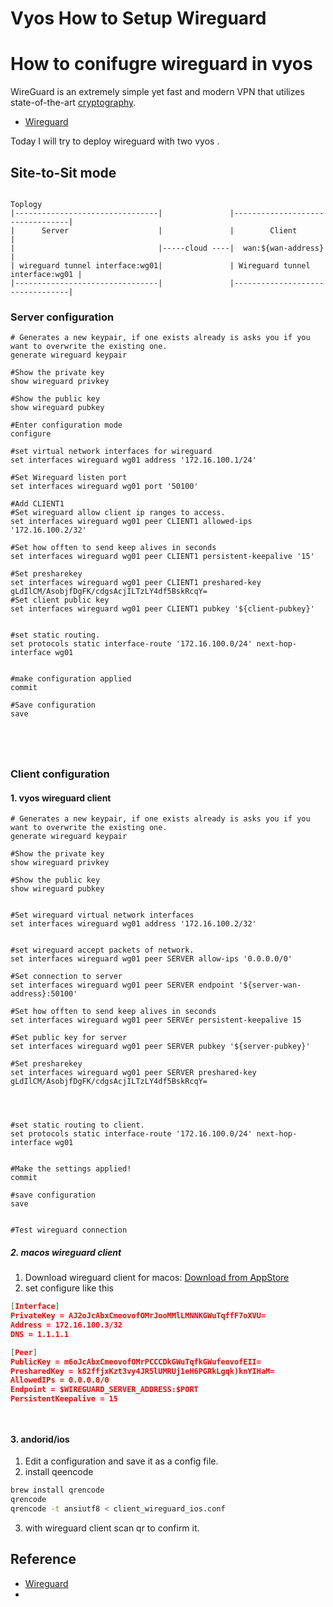 # Vyos How to Setup Wireguard



# How to conifugre wireguard in vyos

WireGuard is an extremely simple yet fast and modern VPN that utilizes state-of-the-art [cryptography](https://www.wireguard.com/protocol/).

  - [Wireguard](https://www.wireguard.com/)

Today I will try to deploy wireguard  with two vyos .

## Site-to-Sit mode

```shell

Toplogy
|--------------------------------|               |---------------------------------|
|      Server                    |               |        Client                   | 
|                                |-----cloud ----|  wan:${wan-address}             |                            
| wireguard tunnel interface:wg01|               | Wireguard tunnel interface:wg01 |
|--------------------------------|               |---------------------------------|

```
### Server configuration

```shell
# Generates a new keypair, if one exists already is asks you if you want to overwrite the existing one.
generate wireguard keypair

#Show the private key
show wireguard privkey 

#Show the public key
show wireguard pubkey

#Enter configuration mode
configure

#set virtual network interfaces for wireguard
set interfaces wireguard wg01 address '172.16.100.1/24'

#Set Wireguard listen port
set interfaces wireguard wg01 port '50100'

#Add CLIENT1
#Set wireguard allow client ip ranges to access.
set interfaces wireguard wg01 peer CLIENT1 allowed-ips '172.16.100.2/32' 

#Set how offten to send keep alives in seconds
set interfaces wireguard wg01 peer CLIENT1 persistent-keepalive '15'

#Set presharekey
set interfaces wireguard wg01 peer CLIENT1 preshared-key gLdIlCM/AsobjfDgFK/cdgsAcjILTzLY4df5BskRcqY=
#Set client public key
set interfaces wireguard wg01 peer CLIENT1 pubkey '${client-pubkey}'


#set static routing.
set protocols static interface-route '172.16.100.0/24' next-hop-interface wg01


#make configuration applied
commit

#Save configuration
save



 
```


### Client configuration

#### 1. vyos wireguard client
```shell
# Generates a new keypair, if one exists already is asks you if you want to overwrite the existing one.
generate wireguard keypair

#Show the private key
show wireguard privkey 

#Show the public key
show wireguard pubkey


#Set wireguard virtual network interfaces
set interfaces wireguard wg01 address '172.16.100.2/32'


#set wireguard accept packets of network.
set interfaces wireguard wg01 peer SERVER allow-ips '0.0.0.0/0'

#Set connection to server
set interfaces wireguard wg01 peer SERVER endpoint '${server-wan-address}:50100'

#Set how offten to send keep alives in seconds
set interfaces wireguard wg01 peer SERVEr persistent-keepalive 15

#Set public key for server
set interfaces wireguard wg01 peer SERVER pubkey '${server-pubkey}'

#Set presharekey
set interfaces wireguard wg01 peer SERVER preshared-key gLdIlCM/AsobjfDgFK/cdgsAcjILTzLY4df5BskRcqY=




#set static routing to client.
set protocols static interface-route '172.16.100.0/24' next-hop-interface wg01


#Make the settings applied!
commit 

#save configuration
save


#Test wireguard connection

```

##### 2. macos wireguard client

1. Download wireguard client for macos: [Download from AppStore](https://itunes.apple.com/us/app/wireguard/id1451685025?ls=1&mt=12)
2. set configure like this

```json
[Interface]
PrivateKey = AJ2oJcAbxCmeovofOMrJooMMlLMNNKGWuTqffF7oXVU=
Address = 172.16.100.3/32
DNS = 1.1.1.1

[Peer]
PublicKey = m6oJcAbxCmeovofOMrPCCCDkGWuTqfkGWufeovofEII=
PresharedKey = k82ffjxKzt3vy4JR5lUMRUj1eH6PGRkLgqk)knYIHaM=
AllowedIPs = 0.0.0.0/0
Endpoint = $WIREGUARD_SERVER_ADDRESS:$PORT
PersistentKeepalive = 15




```

#### 3. andorid/ios
1. Edit a configuration and save it as a config file.
2. install qeencode

```bash
brew install qrencode
qrencode
qrencode -t ansiutf8 < client_wireguard_ios.conf
```
3. with wireguard client scan qr to confirm it.



## Reference

  - [Wireguard](https://wiki.vyos.net/wiki/Wireguard)
  - 
